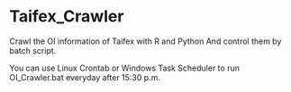 # Taifex_Crawler
Crawl the OI information of Taifex with R and Python
And control them by batch script.

You can use Linux Crontab or Windows Task Scheduler to run OI_Crawler.bat everyday after 15:30 p.m. 














